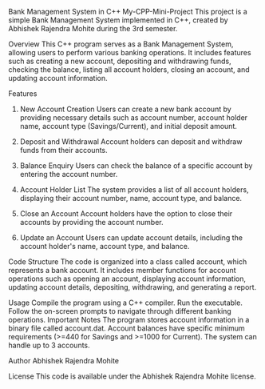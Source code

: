 Bank Management System in C++
My-CPP-Mini-Project
This project is a simple Bank Management System implemented in C++, created by Abhishek Rajendra Mohite during the 3rd semester.

Overview
This C++ program serves as a Bank Management System, allowing users to perform various banking operations. It includes features such as creating a new account, depositing and withdrawing funds, checking the balance, listing all account holders, closing an account, and updating account information.

Features
1. New Account Creation
Users can create a new bank account by providing necessary details such as account number, account holder name, account type (Savings/Current), and initial deposit amount.

2. Deposit and Withdrawal
Account holders can deposit and withdraw funds from their accounts.

3. Balance Enquiry
Users can check the balance of a specific account by entering the account number.

4. Account Holder List
The system provides a list of all account holders, displaying their account number, name, account type, and balance.

5. Close an Account
Account holders have the option to close their accounts by providing the account number.

6. Update an Account
Users can update account details, including the account holder's name, account type, and balance.


Code Structure
The code is organized into a class called account, which represents a bank account. It includes member functions for account operations such as opening an account, displaying account information, updating account details, depositing, withdrawing, and generating a report.

Usage
Compile the program using a C++ compiler.
Run the executable.
Follow the on-screen prompts to navigate through different banking operations.
Important Notes
The program stores account information in a binary file called account.dat.
Account balances have specific minimum requirements (>=440 for Savings and >=1000 for Current).
The system can handle up to 3 accounts.

Author 
Abhishek Rajendra Mohite

License 
This code is available under the Abhishek Rajendra Mohite license.
